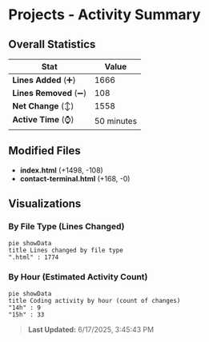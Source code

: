 # Projects - Activity Summary 

## Overall Statistics

| Stat                   | Value                                                             |
| ---------------------- | ----------------------------------------------------------------- |
| **Lines Added** (➕)   | 1666                                          |
| **Lines Removed** (➖) | 108                                        |
| **Net Change** (↕)    | 1558                |
| **Active Time** (⌚)   | 50 minutes |


## Modified Files
- **index.html** (+1498, -108)
- **contact-terminal.html** (+168, -0)

## Visualizations

### By File Type (Lines Changed)

```mermaid
pie showData
title Lines changed by file type
".html" : 1774
```

### By Hour (Estimated Activity Count)

```mermaid
pie showData
title Coding activity by hour (count of changes)
"14h" : 9
"15h" : 33
```


> **Last Updated:** 6/17/2025, 3:45:43 PM